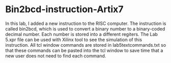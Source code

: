 # Bin2bcd-instruction-Artix7
In this lab, I added a new instruction to the RISC computer. The instruction is called bin2bcd, which is used to convert a binary number to a binary-coded decimal number. Each number is stored into a different regiters. The Lab 5.xpr file can be used with Xilinx tool to see the simulation of this instruction. All tcl window commands are stored in lab5textcommands.txt so that these commands can be pasted into the tcl window to save time that a new user does not need to find each command.
